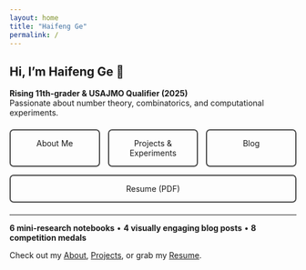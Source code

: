 ```yaml
---
layout: home
title: "Haifeng Ge"
permalink: /
---
```


## Hi, I’m Haifeng Ge 👋

**Rising 11th-grader & USAJMO Qualifier (2025)**  
Passionate about number theory, combinatorics, and computational experiments.

<div style="margin: 1.5em 0; display: flex; gap: 1em; flex-wrap: wrap;">
  <a href="/about/" style="flex: 1; min-width: 8em; padding: 1em; border: 2px solid #444; text-align: center; border-radius: 0.5em; text-decoration: none;">About Me</a>
  <a href="/projects/" style="flex: 1; min-width: 8em; padding: 1em; border: 2px solid #444; text-align: center; border-radius: 0.5em; text-decoration: none;">Projects & Experiments</a>
  <a href="/blog/" style="flex: 1; min-width: 8em; padding: 1em; border: 2px solid #444; text-align: center; border-radius: 0.5em; text-decoration: none;">Blog</a>
  <a href="/resume.pdf" style="flex: 1; min-width: 8em; padding: 1em; border: 2px solid #444; text-align: center; border-radius: 0.5em; text-decoration: none;">Resume (PDF)</a>
</div>

---

**6 mini-research notebooks** • **4 visually engaging blog posts** • **8 competition medals**

Check out my [About](/about), [Projects](/projects), or grab my [Resume](/HaifengGeCV.pdf).
